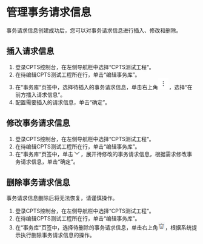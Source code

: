 # 管理事务请求信息<a name="cpts_01_0030"></a>

事务请求信息创建成功后，您可以对事务请求信息进行插入、修改和删除。

## 插入请求信息<a name="section826610593514"></a>

1.  登录CPTS控制台，在左侧导航栏中选择“CPTS测试工程“。
2.  在待编辑CPTS测试工程所在行，单击“编辑事务库”。
3.  在“事务库“页签中，选择待插入的事务请求信息，单击右上角![](figures/icon-more2.png)，选择“在前方插入请求信息”。
4.  配置需要插入的请求信息，单击“确定”。

## 修改事务请求信息<a name="section5386043173416"></a>

1.  登录CPTS控制台，在左侧导航栏中选择“CPTS测试工程“。
2.  在待编辑CPTS测试工程所在行，单击“编辑事务库”。
3.  在“事务库“页签中，单击![](figures/icon-down.png)，展开待修改的事务请求信息，根据需求修改事务请求信息，单击“确定”。

## 删除事务请求信息<a name="section7194891297"></a>

事务请求信息删除后将无法恢复，请谨慎操作。

1.  登录CPTS控制台，在左侧导航栏中选择“CPTS测试工程“。
2.  在待编辑CPTS测试工程所在行，单击“编辑事务库”。
3.  在“事务库“页签中，选择待删除的事务请求信息，单击右上角![](figures/icon-delete.png)，根据系统提示执行删除事务请求信息的操作。

